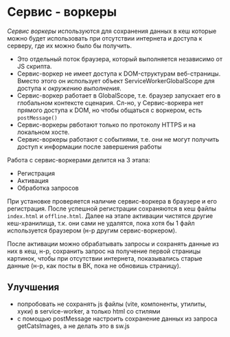# Сервис - воркеры
_Сервис воркеры_ используются для сохранения данных в кеш  которые можно будет использовать при отсутствии интернета и доступа к серверу, где их можно было бы получить.
- Это отдельный поток браузера, который выполняется независимо от JS скрипта.
- Сервис-воркер не имеет доступа к DOM-структурам веб-страницы. Вместо этого он использует объект ServiceWorkerGlobalScope для доступа к _окружению выполнения_.
 - Сервис-воркер работает в GlobalScope, т.е. браузер запускает его в глобальном контексте сценария. Сл-но, у Сервис-воркера нет прямого доступа к DOM, но чтобы общаться с воркером, есть `postMessage()`
- Сервис-воркеры рвботают только по протоколу HTTPS и на локальном хосте.
- Сервис-воркеры работают с событиями, т.е. они не могут получить доступ к информации после завершения работы

Работа с сервис-воркерами делится на 3 этапа:
- Регистрация
- Активация
- Обработка запросов

При установке проверяется наличие сервис-воркера в браузере и его регистрация. После успешной регистрации сохраняются в кеш файлы `index.html` и `offline.html`. 
Далее на этапе активации чистятся другие кеш-хранилища, т.к. они сами не удалятся, пока хотя бы 1 файл используется браузером (н-р другим сервис-воркером).

После активации можно обрабатывать запросы и сохранять данные из них в кеш, н-р, сохранить запрос на получение первой страницы картинок, чтобы при отсутствии интернета, показывались старые данные (н-р, как посты в ВК, пока не обновишь страницу).


## Улучшения
- попробовать не сохранять js файлы (vite, компоненты, утилиты, хуки) в service-worker, а только html со стилями
- с помощью postMessage настроить сохранение данных из запроса getCatsImages, а не делать это в sw.js
